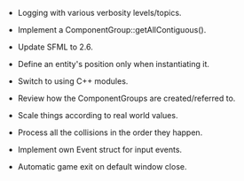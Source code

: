 - Logging with various verbosity levels/topics.

- Implement a ComponentGroup::getAllContiguous().

- Update SFML to 2.6.

- Define an entity's position only when instantiating it.

- Switch to using C++ modules.

- Review how the ComponentGroups are created/referred to.

- Scale things according to real world values.

- Process all the collisions in the order they happen.

- Implement own Event struct for input events.

- Automatic game exit on default window close.
